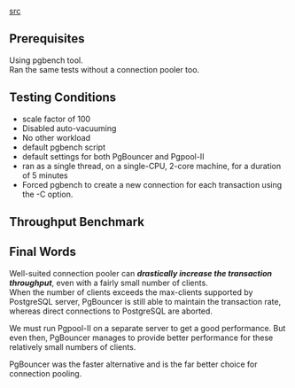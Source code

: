 [src](https://scalegrid.io/blog/postgresql-connection-pooling-part-4-pgbouncer-vs-pgpool/)
## Prerequisites
Using pgbench tool.    
Ran the same tests without a connection pooler too.   
## Testing Conditions
* scale factor of 100
* Disabled auto-vacuuming
* No other workload
* default pgbench script
* default settings for both PgBouncer and Pgpool-II
* ran as a single thread, on a single-CPU, 2-core machine, for a duration of 5 minutes
* Forced pgbench to create a new connection for each transaction using the -C option.

## Throughput Benchmark


## Final Words
Well-suited connection pooler can ***drastically increase the transaction throughput***, even with a fairly small number of clients.     
When the number of clients exceeds the max-clients supported by PostgreSQL server, PgBouncer is still able to maintain the transaction rate, whereas direct connections to PostgreSQL are aborted.

We must run Pgpool-II on a separate server to get a good performance. But even then, PgBouncer manages to provide better performance for these relatively small numbers of clients.

PgBouncer was the faster alternative and is the far better choice for connection pooling.    
